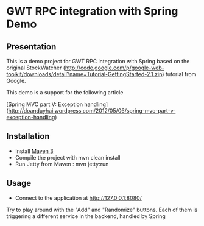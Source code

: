 GWT RPC integration with Spring Demo
================

Presentation
------------------

 This is a demo project for GWT RPC integration with Spring based on the original StockWatcher (http://code.google.com/p/google-web-toolkit/downloads/detail?name=Tutorial-GettingStarted-2.1.zip) tutorial from Google.
 
 This demo is a support for the following article
 
  [Spring MVC part V: Exception handling] (http://doanduyhai.wordpress.com/2012/05/06/spring-mvc-part-v-exception-handling)
 
 
 Installation
------------

- Install [Maven 3](http://maven.apache.org/)
- Compile the project with mvn clean install
- Run Jetty from Maven : mvn jetty:run

 Usage
------------

- Connect to the application at http://127.0.0.1:8080/

 Try to play around with the "Add" and "Randomize" buttons. Each of them is triggering a different service in the backend, handled by Spring